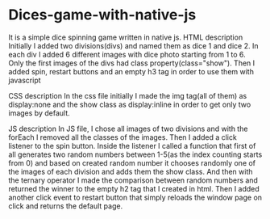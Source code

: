 # Dices-game-with-native-js
It is a simple dice spinning game written in native js.
HTML description
Initially I added two divisions(divs) and named them as dice 1 and dice 2. In each div I added 6 different images with dice photo starting from 1 to 6. Only the first images of the divs had class property(class="show").
Then I added spin, restart buttons and an empty h3 tag in order to use them with javascript

CSS description
In the css file initially I made the img tag(all of them) as display:none and the show class as display:inline in order to get only two images by default.

JS description
In JS file, I chose all images of two divisions and with the forEach I removed all the classes of the images. Then I added a click listener to the spin button. Inside the listener I called a function that first of all generates two random numbers between 1-5(as the index counting starts from 0) and based on created random number it chooses randomly one of the images of each division and adds them the show class. And then with the ternary operator I made the comparison between random numbers and returned the winner to the empty h2 tag that I created in html.
Then I added another click event to restart button that simply reloads the window page on click and returns the default page. 


